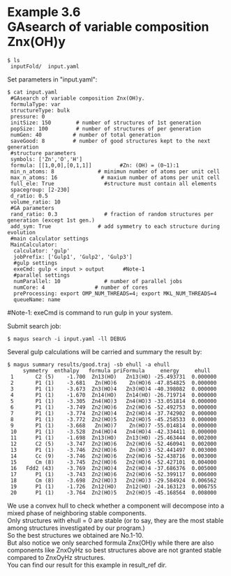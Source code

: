 Example 3.6  
GAsearch of variable composition Znx(OH)y  
========================================  
```shell
$ ls  
 inputFold/  input.yaml  
```  
Set parameters in "input.yaml":  
```shell  
$ cat input.yaml  
 #GAsearch of variable composition Znx(OH)y.  
 formulaType: var  
 structureType: bulk  
 pressure: 0  
 initSize: 150        # number of structures of 1st generation  
 popSize: 100         # number of structures of per generation  
 numGen: 40          # number of total generation  
 saveGood: 8         # number of good structures kept to the next generation  
 #structure parameters  
 symbols: ['Zn','O','H']  
 formula: [[1,0,0],[0,1,1]]         #Zn: (OH) = (0~1):1  
 min_n_atoms: 8              # minimun number of atoms per unit cell  
 max_n_atoms: 16              # maxium number of atoms per unit cell  
 full_ele: True                #structure must contain all elements  
 spacegroup: [2-230]  
 d_ratio: 0.5  
 volume_ratio: 10  
 #GA parameters  
 rand_ratio: 0.3               # fraction of random structures per generation (except 1st gen.)  
 add_sym: True               # add symmetry to each structure during evolution  
 #main calculator settings  
 MainCalculator:  
  calculator: 'gulp'  
  jobPrefix: ['Gulp1', 'Gulp2', 'Gulp3']  
  #gulp settings  
  exeCmd: gulp < input > output      #Note-1  
  #parallel settings  
  numParallel: 10              # number of parallel jobs  
  numCore: 4                # number of cores  
  preProcessing: export OMP_NUM_THREADS=4; export MKL_NUM_THREADS=4  
  queueName: name  
```  
#Note-1: exeCmd is command to run gulp in your system.  
  
Submit search job:  
```shell
$ magus search -i input.yaml -ll DEBUG  
```  
Several gulp calculations will be carried and summary the result by:  
```shell
$ magus summary results/good.traj -sb ehull -a ehull  
     symmetry  enthalpy   formula priFormula     energy     ehull  
 1       C2 (5)    -1.700  Zn13(HO)   Zn13(HO) -25.493731  0.000000  
 2       P1 (1)    -3.681   Zn(HO)6    Zn(HO)6 -47.854825  0.000000  
 3       P1 (1)    -3.673  Zn3(HO)4   Zn3(HO)4 -40.398082  0.000000  
 4       P1 (1)    -1.670  Zn14(HO)   Zn14(HO) -26.719714  0.000000  
 5       P1 (1)    -3.305  Zn4(HO)3   Zn4(HO)3 -33.051814  0.000000  
 6       P1 (1)    -3.749  Zn2(HO)6   Zn2(HO)6 -52.492753  0.000000  
 7       P1 (1)    -3.774  Zn2(HO)4   Zn2(HO)4 -37.742902  0.000000  
 8       P1 (1)    -3.772  Zn2(HO)5   Zn2(HO)5 -45.258533  0.000000  
 9       P1 (1)    -3.668   Zn(HO)7    Zn(HO)7 -55.014814  0.000000  
 10      P1 (1)    -3.528  Zn4(HO)4   Zn4(HO)4 -42.334411  0.000000  
 11      P1 (1)    -1.698  Zn13(HO)   Zn13(HO) -25.463444  0.002000  
 12      C2 (5)    -3.747  Zn2(HO)6   Zn2(HO)6 -52.460941  0.002000  
 13      P1 (1)    -3.746  Zn2(HO)6    Zn(HO)3 -52.441497  0.003000  
 14      Cc (9)    -3.746  Zn2(HO)6   Zn2(HO)6 -52.438716  0.003000  
 15      Cm (8)    -3.745  Zn2(HO)6   Zn2(HO)6 -52.427101  0.004000  
 16   Fdd2 (43)    -3.769  Zn2(HO)4   Zn2(HO)4 -37.686376  0.005000  
 17      P1 (1)    -3.743  Zn2(HO)6   Zn2(HO)6 -52.399117  0.006000  
 18      Cm (8)    -3.698  Zn2(HO)3   Zn2(HO)3 -29.584924  0.006562  
 19      P1 (1)    -1.726  Zn12(HO)   Zn12(HO) -24.163123  0.006755  
 20      P1 (1)    -3.764  Zn2(HO)5   Zn2(HO)5 -45.168564  0.008000  
```  
We use a convex hull to check whether a component will decompose into a mixed phase of neighboring stable components.  
Only structures with ehull = 0 are stable (or to say, they are the most stable among structures investigated by our program.)    
So the best structures we obtained are No.1-10.  
But also notice we only searched formula Znx(OH)y while there are also components like ZnxOyHz so best structures above are not granted stable compared to ZnxOyHz structures.    
You can find our result for this example in result_ref dir.